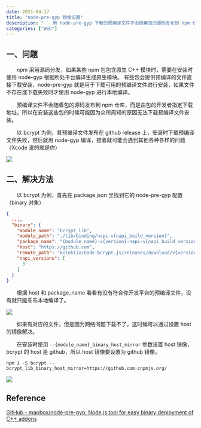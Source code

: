 ```yaml
---
date: 2021-04-17
title: "node-pre-gyp 镜像设置"
description: "　　用 node-pre-gyp 下载的预编译文件不会随着包的源码发布到 npm 仓库，而是由包的开发者指定下载地址，可能因为网络原因无法下载预编译文件进行安装，可以通过本地编译或设置 host 的镜像解决......"
categories: ["Web"]
---
```



## 一、问题

　　npm 采用源码分发，如果某些 npm 包包含原生 C++ 模块时，需要在安装时使用 node-gyp 根据所处平台编译生成原生模块。 有些包会提供预编译的文件直接下载安装，node-pre-gyp 就是用于下载可用的预编译文件进行安装，如果文件不存在或下载失败时才使用 node-gyp 进行本地编译。 

　　预编译文件不会随着包的源码发布到 npm 仓库，而是由包的开发者指定下载地址，所以在安装这些包的时候可能因为众所周知的原因无法下载预编译文件安装。

　　以 bcrypt 为例，其预编译文件发布在 github release 上，安装时下载预编译文件失败，然后就用 node-gyp 编译，接着就可能会遇到其他各种各样的问题（Xcode 说的就是你）

![](https://blog-zijui.oss-cn-shenzhen.aliyuncs.com/images/node-pre-gyp-mirror/1.png)

## 二、解决方法

　　以 bcrypt 为例，首先在 package.json 里找到它的 node-pre-gyp 配置（binary 对象）

```json
{
  ...,
  "binary": {
    "module_name": "bcrypt_lib",
    "module_path": "./lib/binding/napi-v{napi_build_version}",
    "package_name": "{module_name}-v{version}-napi-v{napi_build_version}-{platform}-{arch}-{libc}.tar.gz",
    "host": "https://github.com",
    "remote_path": "kelektiv/node.bcrypt.js/releases/download/v{version}",
    "napi_versions": [
      3
    ]
  }
}
```

　　根据 host 和 package_name 看看有没有符合你开发平台的预编译文件，没有就只能乖乖本地编译了。

![](https://blog-zijui.oss-cn-shenzhen.aliyuncs.com/images/node-pre-gyp-mirror/2.png)

　　如果有对应的文件，但是因为网络问题下载不了，这时候可以通过设置 host 的镜像解决。

　　在安装时使用 `--{module_name}_binary_host_mirror` 参数设置 host 镜像，bcrypt 的 host 是 github，所以 host 镜像要设置为 github 镜像。

```shell
npm i -S bcrypt --bcrypt_lib_binary_host_mirror=https://github.com.cnpmjs.org/
```

![](https://blog-zijui.oss-cn-shenzhen.aliyuncs.com/images/node-pre-gyp-mirror/3.png)



## Reference

[GitHub - mapbox/node-pre-gyp: Node.js tool for easy binary deployment of C++ addons](https://github.com/mapbox/node-pre-gyp)
